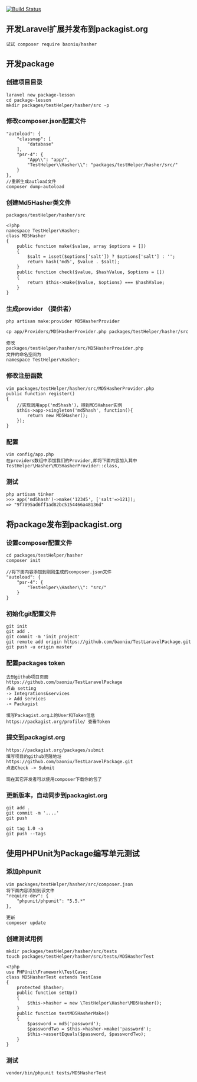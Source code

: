 [![Build Status](https://travis-ci.org/baoniu/TestLaravelPackage.svg?branch=master)](https://travis-ci.org/baoniu/TestLaravelPackage)
## 开发Laravel扩展并发布到packagist.org
    试试 composer require baoniu/hasher
## 开发package
### 创建项目目录
    laravel new package-lesson
    cd package-lesson
    mkdir packages/testHelper/hasher/src -p
    
### 修改composer.json配置文件
    "autoload": {
        "classmap": [
            "database"
        ],
        "psr-4": {
            "App\\": "app/",
            "TestHelper\\Hasher\\": "packages/testHelper/hasher/src/"
        }
    },
    //重新生成autload文件
    composer dump-autoload
    
### 创建Md5Hasher类文件
    packages/testHelper/hasher/src
    
    <?php
    namespace TestHelper\Hasher;
    class MD5Hasher
    {
        public function make($value, array $options = [])
        {
            $salt = isset($options['salt']) ? $options['salt'] : '';
            return hash('md5', $value . $salt);
        }
        public function check($value, $hashValue, $options = [])
        {
            return $this->make($value, $options) === $hashValue;
        }
    }

### 生成provider （提供者）
    php artisan make:provider MD5HasherProvider
    
    cp app/Providers/MD5HasherProvider.php packages/testHelper/hasher/src
    
    修改
    packages/testHelper/hasher/src/MD5HasherProvider.php
    文件的命名空间为
    namespace TestHelper\Hasher;
    
### 修改注册函数
    vim packages/testHelper/hasher/src/MD5HasherProvider.php
    public function register()
    {
        //实现调用app('md5hash')，得到MD5Hahser实例
        $this->app->singleton('md5hash', function(){
            return new MD5Hasher();
        });
    }
### 配置
    vim config/app.php
    在providers数组中添加我们的Provider,即将下面内容加入其中
    TestHelper\Hasher\MD5HasherProvider::class,
    
    
### 测试
    php artisan tinker
    >>> app('md5hash')->make('12345', ['salt'=>121]);
    => "9f7095ad6ff1ad82bc5154466a48136d"
    
## 将package发布到packagist.org
### 设置composer配置文件
    cd packages/testHelper/hasher
    composer init 
    
    //将下面内容添加到刚刚生成的composer.json文件
    "autoload": {
        "psr-4": {
            "TestHelper\\Hasher\\": "src/"
        }
    }
### 初始化git配置文件
    git init
    git add .
    git commit -m 'init project'
    git remote add origin https://github.com/baoniu/TestLaravelPackage.git
    git push -u origin master
    
### 配置packages token
    去到github项目页面
    https://github.com/baoniu/TestLaravelPackage
    点击 setting 
    -> Integrations&services
    -> Add services
    -> Packagist
    
    填写Packagist.org上的User和Token信息
    https://packagist.org/profile/ 查看Token
    
### 提交到packagist.org
    https://packagist.org/packages/submit
    填写项目的github克隆地址
    https://github.com/baoniu/TestLaravelPackage.git
    点击Check -> Submit
    
    现在其它开发者可以使用composer下载你的包了

### 更新版本，自动同步到packagist.org
    git add .
    git commit -m '....'
    git push
    
    git tag 1.0 -a
    git push --tags

## 使用PHPUnit为Package编写单元测试
### 添加phpunit
    vim packages/testHelper/hasher/src/composer.json
    将下面内容添加到该文件
    "require-dev": {
        "phpunit/phpunit": "5.5.*"
    },
    
    更新
    composer update
### 创建测试用例
    mkdir packages/testHelper/hasher/src/tests
    touch packages/testHelper/hasher/src/tests/MD5HasherTest
    
    <?php
    use PHPUnit\Framework\TestCase;
    class MD5HasherTest extends TestCase
    {
        protected $hasher;
        public function setUp()
        {
            $this->hasher = new \TestHelper\Hasher\MD5Hasher();
        }
        public function testMD5HasherMake()
        {
            $password = md5('password');
            $passwordTwo = $this->hasher->make('password');
            $this->assertEquals($password, $passwordTwo);
        }
    }
    
### 测试
    vendor/bin/phpunit tests/MD5HasherTest
    
    
    
